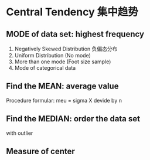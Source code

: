 # Central Tendency 集中趋势

## MODE of data set: highest frequency
1. Negatively Skewed Distribution 负偏态分布
2. Uniform Distribution (No mode)
3. More than one mode (Foot size sample)
4. Mode of categorical data 

## Find the MEAN: average value
Procedure formular: meu = sigma X devide by n

## Find the MEDIAN: order the data set
with outlier

## Measure of center




